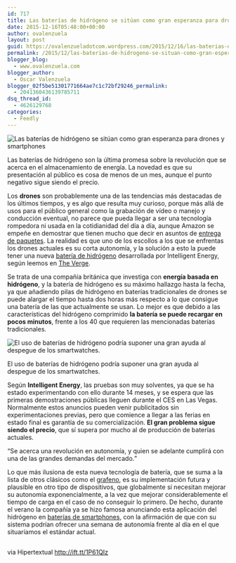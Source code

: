 ```yaml
---
id: 717
title: Las baterías de hidrógeno se sitúan como gran esperanza para drones y smartphones
date: 2015-12-16T05:48:00+00:00
author: ovalenzuela
layout: post
guid: https://ovalenzueladotcom.wordpress.com/2015/12/16/las-baterias-de-hidrogeno-se-situan-como-gran-esperanza-para-drones-y-smartphones
permalink: /2015/12/las-baterias-de-hidrogeno-se-situan-como-gran-esperanza-para-drones-y-smartphones.html
blogger_blog:
  - www.ovalenzuela.com
blogger_author:
  - Oscar Valenzuela
blogger_02f5be51301771664ae7c1c72bf29246_permalink:
  - 2041360436139785711
dsq_thread_id:
  - 4626129768
categories:
  - Feedly
---
```

![Las baterías de hidrógeno se sitúan como gran esperanza para drones y smartphones](http://ift.tt/1A3AFt4)
  
Las baterías de hidrógeno son la última promesa sobre la revolución que se acerca en el almacenamiento de energía. La novedad es que su presentación al público es cosa de menos de un mes, aunque el punto negativo sigue siendo el precio.
  
Los **drones** son probablemente una de las tendencias más destacadas de los últimos tiempos, y es algo que resulta muy curioso, porque más allá de usos para el público general como la grabación de vídeo o manejo y conducción eventual, no parece que pueda llegar a ser una tecnología rompedora ni usada en la cotidianidad del día a día, aunque Amazon se empeñe en demostrar que tienen mucho que decir en asuntos de [entrega de paquetes](http://ift.tt/1SfOmP2). La realidad es que uno de los escollos a los que se enfrentas los drones actuales es su corta autonomía, y la solución a esto la puede tener una nueva [batería de hidrógeno](http://ift.tt/225NT4s) desarrollada por Intelligent Energy, según leemos en [The Verge](http://ift.tt/1ZarSPG).
  
Se trata de una compañía británica que investiga con **energía basada en hidrógeno**, y la batería de hidrógeno es su máximo hallazgo hasta la fecha, ya que añadiendo pilas de hidrógeno en baterías tradicionales de drones se puede alargar el tiempo hasta dos horas más respecto a lo que consigue una batería de las que actualmente se usan. Lo mejor es que debido a las características del hidrógeno comprimido **la batería se puede recargar en pocos minutos**, frente a los 40 que requieren las mencionadas baterías tradicionales.

<div class="wp-caption">
  <img class="wp-image-410214" src="http://ift.tt/1P61Wjk" alt="El uso de baterías de hidrógeno podría suponer una gran ayuda al despegue de los smartwatches." /></p> 
  
  <div class="wp-caption-text">
    El uso de baterías de hidrógeno podría suponer una gran ayuda al despegue de los smartwatches.
  </div>
</div>

Según **Intelligent Energy**, las pruebas son muy solventes, ya que se ha estado experimentando con ello durante 14 meses, y se espera que las primeras demostraciones públicas lleguen durante el CES en Las Vegas. Normalmente estos anuncios pueden venir publicitados sin experimentaciones previas, pero que comience a llegar a las ferias en estado final es garantía de su comercialización. **El gran problema sigue siendo el precio**, que sí supera por mucho al de producción de baterías actuales.
  
<q>Se acerca una revolución en autonomía, y quien se adelante cumplirá con una de las grandes demandas del mercado.</q>
  
Lo que más ilusiona de esta nueva tecnología de batería, que se suma a la lista de otros clásicos como el [grafeno](http://ift.tt/1GKLZrV), es su implementación futura y plausible en otro tipo de dispositivos, que globalmente sí necesitan mejorar su autonomía exponencialmente, a la vez que mejorar considerablemente el tiempo de carga en el caso de no conseguir lo primero. De hecho, durante el verano la compañía ya se hizo famosa anunciando esta aplicación del hidrógeno en [baterías de smartphones](http://ift.tt/1JcnqWV), con la afirmación de que con su sistema podrían ofrecer una semana de autonomía frente al día en el que situaríamos el estándar actual.
  
<img src="http://ift.tt/1P61Vfc" alt="" width="1" height="1" />

via Hipertextual http://ift.tt/1P61QIz
